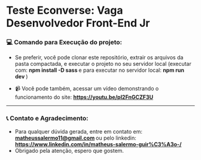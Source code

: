 # Teste Econverse: Vaga Desenvolvedor Front-End Jr


### 💻 Comando para Execução do projeto:
+ Se preferir, você pode clonar este repositório, extrair os arquivos da pasta compactada, e executar o projeto no seu servidor local (executar com: <b>npm install -D sass </b> e para executar no servidor local: <b>npm run dev </b>)

+ 📹 Você pode também, acessar um vídeo demonstrando o funcionamento do site: <b> https://youtu.be/pI2FnGCZF3U</b>
__________________________________________________________________________________________________________

### 📞 Contato e Agradecimento:
+ Para qualquer dúvida gerada, entre em contato em: <b> matheussalermo11@gmail.com </b> ou pelo linkedin: <b>https://www.linkedin.com/in/matheus-salermo-guir%C3%A3o-/</b>
+ Obrigado pela atenção, espero que gostem.

